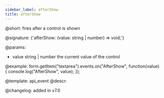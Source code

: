 ```yaml
---
sidebar_label: afterShow
title: afterShow
---          
```


@short: fires after a control is shown

@signature: {'afterShow: (value: string | number) => void;'}

@params:
- value     string | number     the current value of the control

@example:
form.getItem("textarea").events.on("AfterShow", function(value) {
    console.log("AfterShow", value);
});

@template: api_event
@descr:

@changelog: added in v7.0
